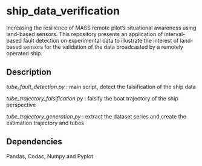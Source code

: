 # ship_data_verification

Increasing the resilience of MASS remote pilot’s situational awareness using land-based sensors. This repository presents an application of interval-based fault detection on experimental data to illustrate the interest of land-based sensors for the validation of the data broadcasted by a remotely operated ship.

## Description

*tube_fault_detection.py* : main script, detect the falsification of the ship data

*tube_trajectory_falsification.py* : falsify the boat trajectory of the ship perspective

*tube_trajectory_generation.py* : extract the dataset series and create the estimation trajectory and tubes

## Dependencies 

Pandas, Codac, Numpy and Pyplot